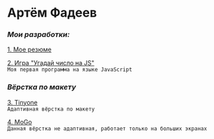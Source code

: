# Артём Фадеев
### *Мои разработки:*

[1. Мое резюме](https://Portfolio1--artiomfadieiev.repl.co "откроется резюме")  

[2. Игра "Угадай число на JS"](http://guessthenumberjs.herokuapp.com/ "начни играть")  
```Моя первая программа на языке JavaScript```  

### *Вёрстка по макету*  
[3. Tinyone](https://artobstrel.github.io/layout-3/ "Tinyone")  
```Адаптивная вёрстка по макету```  

[4. MoGo](https://artobstrel.github.io/layout-6/ "MoGo")  
```Данная вёрстка не адаптивная, работает только на больших экранах```  

